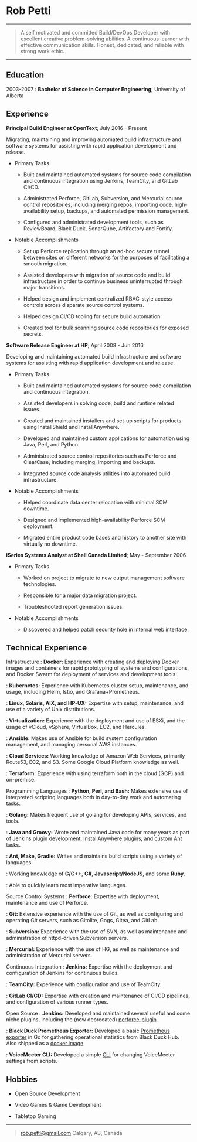 Rob Petti
=======

----

> A self motivated and committed Build/DevOps Developer with excellent creative
> problem-solving abilities. A continuous learner with effective communication skills.
> Honest, dedicated, and reliable with strong work ethic.

----

Education
---------

2003-2007
:    **Bachelor of Science in Computer Engineering**; University of Alberta

Experience
----------

**Principal Build Engineer at OpenText**; July 2016 - Present

Migrating, maintaining and improving automated build infrastructure and software systems for assisting with rapid application development and release.

* Primary Tasks
  * Built and maintained automated systems for source code compilation
      and continuous integration using Jenkins, TeamCity, and GitLab CI/CD.

  * Administrated Perforce, GitLab, Subversion, and Mercurial source control repositories, including merging repos,
      importing code, high-availability setup, backups, and automated permission management.

  * Configured and administrated development tools, such as ReviewBoard, Black Duck, SonarQube, Artifactory
    and Fortify.

* Notable Accomplishments
  * Set up Perforce replication through an ad-hoc secure tunnel
    between sites on different networks for the purposes of facilitating
    a smooth migration.

  * Assisted developers with migration of source code and build infrastructure
    in order to continue business uninterrupted through major transitions.
  
  * Helped design and implement centralized RBAC-style access controls across disparate
    source control systems.
  
  * Helped design CI/CD tooling for secure build automation.

  * Created tool for bulk scanning source code repositories for exposed secrets.

**Software Release Engineer at HP**; April 2008 - Jun 2016

Developing and maintaining automated build infrastructure and software systems for assisting with rapid application development and release.

* Primary Tasks
  * Built and maintained automated systems for source code compilation
    and continuous integration.

  * Assisted developers in solving code, build and runtime
    related issues.

  * Created and maintained installers and set-up scripts for products using
    InstallShield and InstallAnywhere.

  * Developed and maintained custom applications for automation using
    Java, Perl, and Python.

  * Administrated source control repositories such as Perforce and ClearCase,
    including merging, importing and backups.

  * Integrated source code analysis utilities into automated
    build infrastructure.

* Notable Accomplishments
  * Helped coordinate data center relocation with
    minimal SCM downtime.

  * Designed and implemented high-availability Perforce
    SCM deployment.

  * Migrated entire product code bases and history to another
    site with virtually no downtime.

**iSeries Systems Analyst at Shell Canada Limited**; May - September 2006

* Primary Tasks
  * Worked on project to migrate to new output management
    software technologies.

  * Responsible for a major data migration project.

  * Troubleshooted report generation issues.

* Notable Accomplishments

  * Discovered and helped patch security hole in
    internal web interface.

Technical Experience
--------------------

Infrastructure
: **Docker:** Experience with creating and deploying Docker images and containers
  for rapid prototyping of systems and configurations, and Docker Swarm for
  deployment of services and development tools.

: **Kubernetes:** Experience with Kubernetes cluster setup, maintenance, and usage, including Helm, Istio, and Grafana+Prometheus.

: **Linux, Solaris, AIX, and HP-UX:** Expertise with setup, maintenance,
  and use of a variety of Unix distributions.

: **Virtualization:** Experience with the deployment and use of ESXi, and the usage of vCloud,
  vSphere, VirtualBox, EC2, and Hercules.

: **Ansible:** Makes use of Ansible for build system configuration management, and managing
  personal AWS instances.

: **Cloud Services:** Working knowledge of Amazon Web Services, primarily Route53, EC2, and S3. Some Google Cloud Platform knowledge as well.

: **Terraform:** Experience with using terraform both in the cloud (GCP) and on-premise.

Programming Languages
: **Python, Perl, and Bash:** Makes extensive use of interpreted scripting languages
  both in day-to-day work and automating tasks.

: **Golang:** Makes frequent use of golang for developing APIs, services, and tools.

: **Java and Groovy:** Wrote and maintained Java code for many years as part
  of Jenkins plugin development, InstallAnywhere plugins, and custom Ant tasks.

: **Ant, Make, Gradle:** Writes and maintains build scripts using a variety of languages.

: Working knowledge of **C/C++**, **C#**, **Javascript/NodeJS**, and some **Ruby**.

: Able to quickly learn most imperative languages.

Source Control Systems
: **Perforce:** Expertise with deployment, maintenance and use of Perforce.

: **Git:** Extensive experience with the use of Git, as well as configuring and operating
  Git servers, such as Gitolite, Gogs, Gitea, and GitLab.

: **Subversion:** Experience with the use of SVN, as well as maintenance and administration
  of httpd-driven  Subversion servers.

: **Mercurial:** Experience with the use of HG, as well as maintenance and administration
  of Mercurial servers.

Continuous Integration
: **Jenkins:** Expertise with the deployment and configuration of Jenkins for continuous builds.

: **TeamCity:** Experience with configuration and use of TeamCity.

:   **GitLab CI/CD:** Expertise with creation and maintenance of CI/CD pipelines, and configuration of various runner types.

Open Source
: **Jenkins:** Developed and maintained several useful and some
    niche plugins, including the (now deprecated) [perforce-plugin](http://github.com/jenkinsci/perforce-plugin).

: **Black Duck Prometheus Exporter:** Developed a basic [Prometheus exporter](http://github.com/rpetti/blackduck_exporter) in Go
  for gathering operational statistics from Black Duck Hub. Also shipped as a [docker image](https://hub.docker.com/r/rpetti/blackduck_exporter/).

: **VoiceMeeter CLI:** Developed a simple [CLI](https://github.com/rpetti/vmcli) for changing VoiceMeeter settings from scripts.

Hobbies
-------

* Open Source Development

* Video Games & Game Development

* Tabletop Gaming

----

> <rob.petti@gmail.com>
> Calgary, AB, Canada
